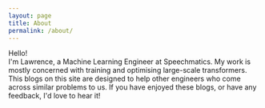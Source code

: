 ```yaml
---
layout: page
title: About
permalink: /about/
---
```


Hello! <br>
I'm Lawrence, a Machine Learning Engineer at Speechmatics. My work is mostly concerned with training and optimising large-scale transformers. This blogs on this site are designed to help other engineers who come across similar problems to us. If you have enjoyed these blogs, or have any feedback, I'd love to hear it! 
